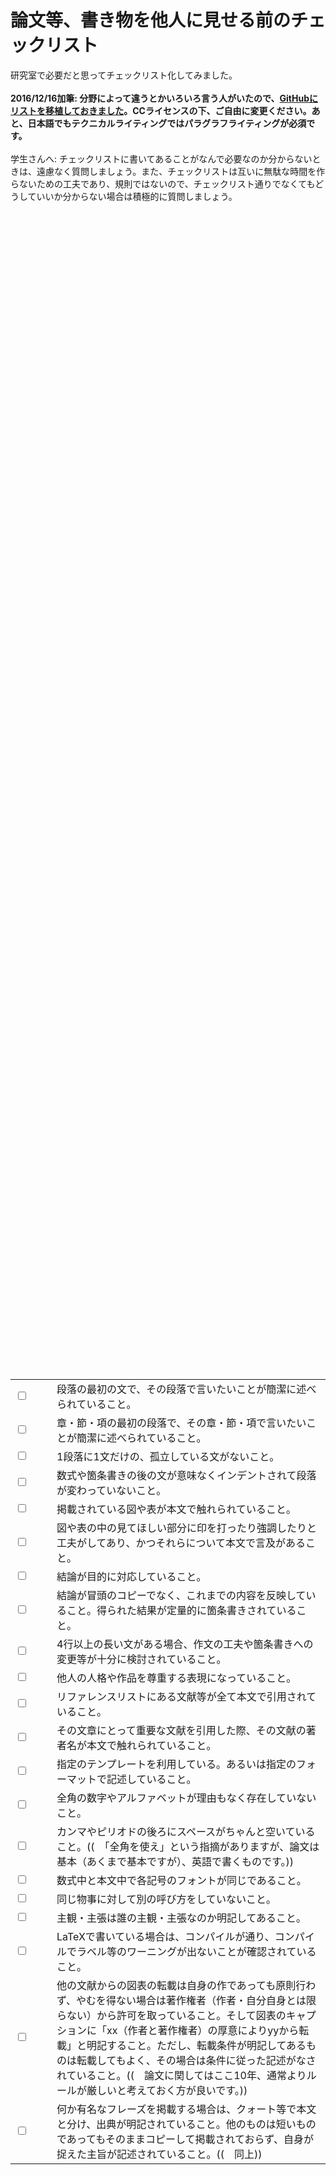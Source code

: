 # 論文等、書き物を他人に見せる前のチェックリスト
研究室で必要だと思ってチェックリスト化してみました。<br />
<br />
<strong>2016/12/16加筆: 分野によって違うとかいろいろ言う人がいたので、<a href="https://github.com/ryuichiueda/writers_checklist/blob/master/checklist.md" target="_blank">GitHubにリストを移植しておきました</a>。CCライセンスの下、ご自由に変更ください。あと、日本語でもテクニカルライティングではパラグラフライティングが必須です。</strong><br />
<br />
学生さんへ: チェックリストに書いてあることがなんで必要なのか分からないときは、遠慮なく質問しましょう。また、チェックリストは互いに無駄な時間を作らないための工夫であり、規則ではないので、チェックリスト通りでなくてもどうしていいか分からない場合は積極的に質問しましょう。<br />
<br />
<table><br />
<br />
<br />
 <tr><br />
 <td style="width:50px"><input type="checkbox" /></td><br />
 <td>段落の最初の文で、その段落で言いたいことが簡潔に述べられていること。</td><br />
 </tr><br />
<br />
 <tr><br />
 <td style="width:50px"><input type="checkbox" /></td><br />
 <td>章・節・項の最初の段落で、その章・節・項で言いたいことが簡潔に述べられていること。</td><br />
 </tr><br />
<br />
 <tr><br />
 <td style="width:50px"><input type="checkbox" /></td><br />
 <td>1段落に1文だけの、孤立している文がないこと。</td><br />
 </tr><br />
<br />
 <tr><br />
 <td style="width:50px"><input type="checkbox" /></td><br />
 <td>数式や箇条書きの後の文が意味なくインデントされて段落が変わっていないこと。</td><br />
 </tr><br />
<br />
 <tr><br />
 <td style="width:50px"><input type="checkbox" /></td><br />
 <td>掲載されている図や表が本文で触れられていること。</td><br />
 </tr><br />
<br />
 <tr><br />
 <td style="width:50px"><input type="checkbox" /></td><br />
 <td>図や表の中の見てほしい部分に印を打ったり強調したりと工夫がしてあり、かつそれらについて本文で言及があること。</td><br />
 </tr><br />
<br />
 <tr><br />
 <td style="width:50px"><input type="checkbox" /></td><br />
 <td>結論が目的に対応していること。</td><br />
 </tr><br />
<br />
 <tr><br />
 <td style="width:50px"><input type="checkbox" /></td><br />
 <td>結論が冒頭のコピーでなく、これまでの内容を反映していること。得られた結果が定量的に箇条書きされていること。</td><br />
 </tr><br />
<br />
 <tr><br />
 <td style="width:50px"><input type="checkbox" /></td><br />
 <td>4行以上の長い文がある場合、作文の工夫や箇条書きへの変更等が十分に検討されていること。</td><br />
 </tr><br />
<br />
 <tr><br />
 <td style="width:50px"><input type="checkbox" /></td><br />
 <td>他人の人格や作品を尊重する表現になっていること。</td><br />
 </tr><br />
<br />
 <tr><br />
 <td style="width:50px"><input type="checkbox" /></td><br />
 <td>リファレンスリストにある文献等が全て本文で引用されていること。</td><br />
 </tr><br />
<br />
 <tr><br />
 <td style="width:50px"><input type="checkbox" /></td><br />
 <td>その文章にとって重要な文献を引用した際、その文献の著者名が本文で触れられていること。</td><br />
 </tr><br />
<br />
 <tr><br />
 <td style="width:50px"><input type="checkbox" /></td><br />
 <td>指定のテンプレートを利用している。あるいは指定のフォーマットで記述していること。</td><br />
 </tr><br />
<br />
 <tr><br />
 <td style="width:50px"><input type="checkbox" /></td><br />
 <td>全角の数字やアルファベットが理由もなく存在していないこと。</td><br />
 </tr><br />
<br />
 <tr><br />
 <td style="width:50px"><input type="checkbox" /></td><br />
 <td>カンマやピリオドの後ろにスペースがちゃんと空いていること。((　「全角を使え」という指摘がありますが、論文は基本（あくまで基本ですが）、英語で書くものです。))</td><br />
 </tr><br />
<br />
 <tr><br />
 <td style="width:50px"><input type="checkbox" /></td><br />
 <td>数式中と本文中で各記号のフォントが同じであること。</td><br />
 </tr><br />
<br />
 <tr><br />
 <td style="width:50px"><input type="checkbox" /></td><br />
 <td>同じ物事に対して別の呼び方をしていないこと。</td><br />
 </tr><br />
<br />
 <tr><br />
 <td style="width:50px"><input type="checkbox" /></td><br />
 <td>主観・主張は誰の主観・主張なのか明記してあること。</td><br />
 </tr><br />
<br />
 <tr><br />
 <td style="width:50px"><input type="checkbox" /></td><br />
 <td>LaTeXで書いている場合は、コンパイルが通り、コンパイルでラベル等のワーニングが出ないことが確認されていること。</td><br />
 </tr><br />
<br />
 <tr><br />
 <td style="width:50px"><input type="checkbox" /></td><br />
 <td>他の文献からの図表の転載は自身の作であっても原則行わず、やむを得ない場合は著作権者（作者・自分自身とは限らない）から許可を取っていること。そして図表のキャプションに「xx（作者と著作権者）の厚意によりyyから転載」と明記すること。ただし、転載条件が明記してあるものは転載してもよく、その場合は条件に従った記述がなされていること。((　論文に関してはここ10年、通常よりルールが厳しいと考えておく方が良いです。))</td><br />
 </tr><br />
<br />
 <tr><br />
 <td style="width:50px"><input type="checkbox" /></td><br />
 <td>何か有名なフレーズを掲載する場合は、クォート等で本文と分け、出典が明記されていること。他のものは短いものであってもそのままコピーして掲載されておらず、自身が捉えた主旨が記述されていること。((　同上))</td><br />
 </tr><br />
<br />
</table><br />

